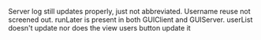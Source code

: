 Server log still updates properly, just not abbreviated. Username reuse not screened out. runLater is present in both GUIClient and GUIServer. userList doesn't update nor does the view users button update it
